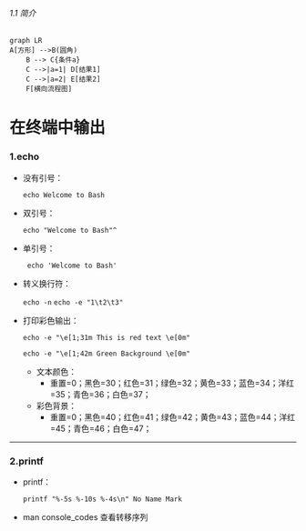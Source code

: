 ###### 1.1 简介



```mermaid
graph LR
A[方形] -->B(圆角)
    B --> C{条件a}
    C -->|a=1| D[结果1]
    C -->|a=2| E[结果2]
    F[横向流程图]
```

# 在终端中输出

### 1.echo

- 没有引号： <!--echo在每次调用后会添加一个换行符-->

  `echo Welcome to Bash`



+ 双引号： <!--双引号允许出现特殊字符-->

  `echo "Welcome to Bash"^`

  

- 单引号：<!--单引号不会对其做任何解释-->

  ` echo 'Welcome to Bash'`



- 转义换行符：<!--禁止换行--> <!--接受双包含转义-->

  `echo -n`	`echo -e "1\t2\t3"`



- 打印彩色输出：<!--彩色文本及背景-->

  `echo -e "\e[1;31m This is red text \e[0m"`

  `echo -e "\e[1;42m Green Background \e[0m"`

  

  - 文本颜色：
    - 重置=0；黑色=30；红色=31；绿色=32；黄色=33；蓝色=34；洋红=35；青色=36；白色=37；
  - 彩色背景：
    - 重置=0；黑色=40；红色=41；绿色=42；黄色=43；蓝色=44；洋红=45；青色=46；白色=47；



***

### 2.printf

- printf： <!--格式化字符串、不自动添加换行-->

  `printf "%-5s %-10s %-4s\n" No Name Mark`



- man console_codes 查看转移序列